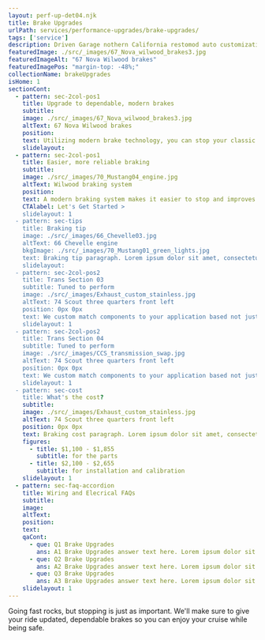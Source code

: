 ```yaml
---
layout: perf-up-det04.njk
title: Brake Upgrades
urlPath: services/performance-upgrades/brake-upgrades/
tags: ['service']
description: Driven Garage nothern California restomod auto customization and repair shop
featuredImage: ./src/_images/67_Nova_wilwood_brakes3.jpg
featuredImageAlt: "67 Nova Wilwood brakes"
featuredImagePos: "margin-top: -48%;"
collectionName: brakeUpgrades
isHome: 1
sectionCont:
  - pattern: sec-2col-pos1
    title: Upgrade to dependable, modern brakes
    subtitle: 
    image: ./src/_images/67_Nova_wilwood_brakes3.jpg
    altText: 67 Nova Wilwood brakes
    position: 
    text: Utilizing modern brake technology, you can stop your classic car in a shorter distance and with less effort, giving you peace of mind on the road. Plus, a brake upgrade can improve your car's handling and performance, making it more fun to drive.
    slidelayout:
  - pattern: sec-2col-pos1
    title: Easier, more reliable braking
    subtitle: 
    image: ./src/_images/70_Mustang04_engine.jpg
    altText: Wilwood braking system
    position: 
    text: A modern braking system makes it easier to stop and improves handling. This can be especially helpful if you have a classic car with a lot of horsepower. New brakes are more effective than their old-school counterparts, so you can stop your car in a shorter distance. This can be a lifesaver in an emergency situation.
    CTAlabel: Let's Get Started >
    slidelayout: 1
  - pattern: sec-tips
    title: Braking tip
    image: ./src/_images/66_Chevelle03.jpg
    altText: 66 Chevelle engine
    bkgImage: ./src/_images/70_Mustang01_green_lights.jpg
    text: Braking tip paragraph. Lorem ipsum dolor sit amet, consectetur adipiscing elit. Cras vitae dolor id enim iaculis bibendum. Fusce ut pellentesque erat. Nunc vitae viverra massa. Duis placerat a augue in eleifend. Pellentesque ut neque ex. Ut non nisi ultrices, tincidunt nunc vitae, tincidunt orci. Donec cursus sagittis felis sed tempus. Ut et viverra arcu.
    slidelayout:
  - pattern: sec-2col-pos2
    title: Trans Section 03
    subtitle: Tuned to perform
    image: ./src/_images/Exhaust_custom_stainless.jpg
    altText: 74 Scout three quarters front left
    position: 0px 0px
    text: We custom match components to your application based not just on brand name - but your goals for performance and reliability. We don’t cheap out on plumbing and fittings - because who likes to watch their car burn to the ground? We spec in-tank fuel pumps with a return system every time, and have seen the failures not doing this causes. Is it harder or more expensive to do it right? Yes…. But our experience tells us to do it right and pay now, or re-do it later and pay again.
    slidelayout: 1
  - pattern: sec-2col-pos2
    title: Trans Section 04
    subtitle: Tuned to perform
    image: ./src/_images/CCS_transmission_swap.jpg
    altText: 74 Scout three quarters front left
    position: 0px 0px
    text: We custom match components to your application based not just on brand name - but your goals for performance and reliability. We don’t cheap out on plumbing and fittings - because who likes to watch their car burn to the ground? We spec in-tank fuel pumps with a return system every time, and have seen the failures not doing this causes. Is it harder or more expensive to do it right? Yes…. But our experience tells us to do it right and pay now, or re-do it later and pay again.
    slidelayout: 1
  - pattern: sec-cost
    title: What's the cost?
    subtitle: 
    image: ./src/_images/Exhaust_custom_stainless.jpg
    altText: 74 Scout three quarters front left
    position: 0px 0px
    text: Braking cost paragraph. Lorem ipsum dolor sit amet, consectetur adipiscing elit. Cras vitae dolor id enim iaculis bibendum. Fusce ut pellentesque erat. Nunc vitae viverra massa. Duis placerat a augue in eleifend. Pellentesque ut neque ex. Ut non nisi ultrices, tincidunt nunc vitae, tincidunt orci. Donec cursus sagittis felis sed tempus. Ut et viverra arcu.
    figures:
      - title: $1,100 - $1,855
        subtitle: for the parts
      - title: $2,100 - $2,655
        subtitle: for installation and calibration
    slidelayout: 1
  - pattern: sec-faq-accordion
    title: Wiring and Elecrical FAQs
    subtitle: 
    image: 
    altText: 
    position: 
    text: 
    qaCont:
      - que: Q1 Brake Upgrades
        ans: A1 Brake Upgrades answer text here. Lorem ipsum dolor sit amet, consectetur adipiscing elit. Cras vitae dolor id enim iaculis bibendum. Fusce ut pellentesque erat.
      - que: Q2 Brake Upgrades
        ans: A2 Brake Upgrades answer text here. Lorem ipsum dolor sit amet, consectetur adipiscing elit. Cras vitae dolor id enim iaculis bibendum. Fusce ut pellentesque erat.
      - que: Q3 Brake Upgrades
        ans: A3 Brake Upgrades answer text here. Lorem ipsum dolor sit amet, consectetur adipiscing elit. Cras vitae dolor id enim iaculis bibendum. Fusce ut pellentesque erat.
    slidelayout: 1
---
```



Going fast rocks, but stopping is just as important. We'll make sure to give your ride updated, dependable brakes so you can enjoy your cruise while being safe.